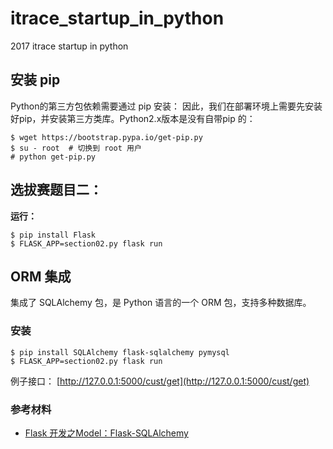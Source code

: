 # itrace_startup_in_python
2017 itrace startup in python

## 安装 pip
Python的第三方包依赖需要通过 pip 安装：
因此，我们在部署环境上需要先安装好pip，并安装第三方类库。Python2.x版本是没有自带pip 的：
``` shell
$ wget https://bootstrap.pypa.io/get-pip.py
$ su - root  # 切换到 root 用户
# python get-pip.py
```

## 选拔赛题目二：
**运行：**
``` shell
$ pip install Flask
$ FLASK_APP=section02.py flask run
```

## ORM 集成
集成了 SQLAlchemy 包，是 Python 语言的一个 ORM 包，支持多种数据库。

### 安装

``` shell
$ pip install SQLAlchemy flask-sqlalchemy pymysql
$ FLASK_APP=section02.py flask run
```

例子接口：
[http://127.0.0.1:5000/cust/get](http://127.0.0.1:5000/cust/get)

### 参考材料
- [Flask 开发之Model：Flask-SQLAlchemy](https://litaotju.github.io/flask/2016/06/21/Learning-Flask-ORM-SQLAlchemy/)
